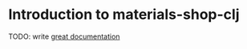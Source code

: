# Introduction to materials-shop-clj

TODO: write [great documentation](http://jacobian.org/writing/what-to-write/)
